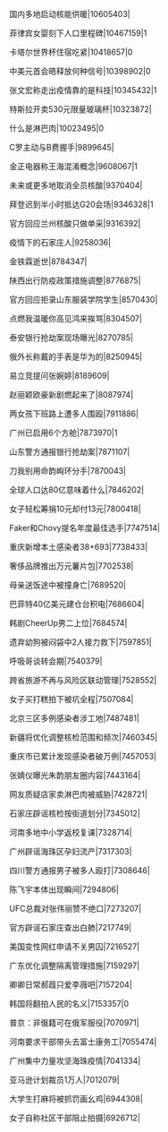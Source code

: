 国内多地启动核能供暖|10605403|

菲律宾女婴刻下人口里程碑|10467159|1

卡塔尔世界杯住宿吃紧|10418657|0

中美元首会晤释放何种信号|10398902|0

张文宏称走出疫情靠的是科技|10345432|1

特斯拉开卖530元限量玻璃杯|10323872|

什么是淋巴肉|10023495|0

C罗主动与B费握手|9899645|

金正电器称王海混淆概念|9608067|1

未来或更多地取消全员核酸|9370404|

拜登迟到半小时抵达G20会场|9346328|1

官方回应兰州核酸只做单采|9316392|

疫情下的石家庄人|9258036|

金铁霖逝世|8784347|

陕西出行防疫政策措施调整|8776875|

官方回应拒录山东服装学院学生|8570430|

点燃我温暖你高见鸿来挨骂|8304507|

泰安银行抢劫案现场曝光|8270785|

俄外长称戴的手表是华为的|8250945|

易立竞提问张婉婷|8189609|

赵丽颖欧豪新剧燃起来了|8087974|

两女孩下班路上遭多人围殴|7911886|

广州已启用6个方舱|7873970|1

山东警方通报银行抢劫案|7871107|

刀我别用命韵峋环分手|7870043|

全球人口达80亿意味着什么|7846202|

女子轻松筹捐10元却付13元|7800418|

Faker和Chovy提名年度最佳选手|7747514|

重庆新增本土感染者38+693|7738433|

奢侈品牌推出万元薯片包|7702538|

母亲送饭途中被撞身亡|7689520|

巴菲特40亿美元建仓台积电|7686604|

韩剧CheerUp男二上位|7684574|

遗弃幼狗被闷袋中2人接力救下|7597851|

呼吸哥谈转会期|7540379|

跨省旅游不再与风险区联动管理|7528552|

女子买打糕拍下被坑全程|7507084|

北京三区多例感染者涉工地|7487481|

新疆将优化调整核检范围和频次|7460345|

重庆市已累计发现感染者破万例|7457053|

张婧仪曝光朱韵朋友圈内容|7443164|

网友质疑店家卖淋巴肉被威胁|7428721|

石家庄辟谣核检按街道划分|7345012|

河南多地中小学返校复课|7328714|

广州辟谣海珠区孕妇流产|7317303|

四川警方通报男子被多人殴打|7308646|

陈飞宇本体出现瞬间|7294806|

UFC总裁对张伟丽赞不绝口|7273207|

官方辟谣石家庄查出白肺|7217749|

美国变性网红申请不关男囚|7216527|

广东优化调整隔离管理措施|7159297|

卿卿日常郝葭只爱李薇吧|7157204|

韩国将翻拍人民的名义|7153357|0

普京：非俄籍可在俄军服役|7070971|

河南要求干部带头去富士康务工|7055474|

广州集中力量攻坚海珠疫情|7041334|

亚马逊计划裁员1万人|7012079|

大学生打麻将被抓罚画幺鸡|6944308|

女子自称社区干部阻止拍摄|6926712|

